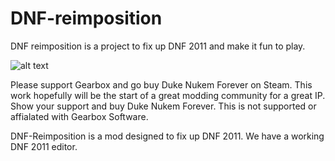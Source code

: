 # DNF-reimposition
DNF reimposition is a project to fix up DNF 2011 and make it fun to play.

![alt text](https://i.ibb.co/Bfr87rG/unknown.png)

Please support Gearbox and go buy Duke Nukem Forever on Steam. This work hopefully will be the start of a great modding community for a great IP. Show your support and buy Duke Nukem Forever. This is not supported or affialated with Gearbox Software.

DNF-Reimposition is a mod designed to fix up DNF 2011. We have a working DNF 2011 editor. 
